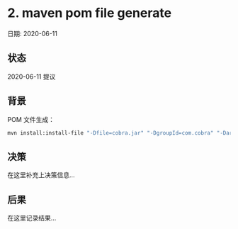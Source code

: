 # 2. maven pom file generate

日期: 2020-06-11

## 状态

2020-06-11 提议

## 背景

POM 文件生成：

```bash
mvn install:install-file "-Dfile=cobra.jar" "-DgroupId=com.cobra" "-DartifactId=cobra" "-Dversion=0.98.4" "-Dpackaging=jar" "-DgeneratePom=true"
```

## 决策

在这里补充上决策信息...

## 后果

在这里记录结果...
